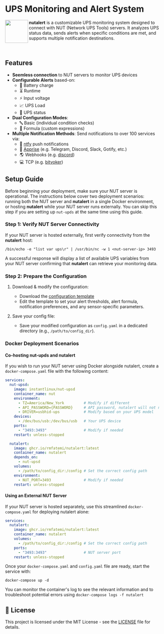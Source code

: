 # UPS Monitoring and Alert System

<p align="left"> <img align="left" src="https://github.com/user-attachments/assets/1c35f7da-0c58-4842-9b67-3f233edb2b13" width="75"> <strong>nutalert</strong> is a customizable UPS monitoring system designed to connect with NUT (Network UPS Tools) servers. It analyzes UPS status data, sends alerts when specific conditions are met, and supports multiple notification destinations. </p>
<br>

## Features
- **Seemless connection** to NUT servers to monitor UPS devices
- **Configurable Alerts** based-on:
  - 🔋 Battery charge
  - ⏳ Runtime
  - ⚡ Input voltage
  - 📈 UPS Load
  - 🔄 UPS status
- **Dual Configuration Modes**:
  - 🔤 Basic (individual condition checks)
  - 🧮 Formula (custom expressions)
- **Multiple Notification Methods**: Send notifications to over 100 services via:
  - 📢 [ntfy](https://ntfy.sh/) push notifications
  - 🔔 [Apprise](https://github.com/caronc/apprise) (e.g. Telegram, Discord, Slack, Gotify, etc.)
  - 🌎 Webhooks (e.g. [discord](https://discord.com/developers/docs/resources/webhook))
  - 💻 TCP (e.g. [bitvoker](https://github.com/rmfatemi/bitvoker))

## Setup Guide

Before beginning your deployment, make sure your NUT server is operational. The instructions below cover two deployment scenarios: running both the NUT server and **nutalert** in a single Docker environment, or hosting **nutalert** while your NUT server runs externally. You can skip this step if you are setting up `nut-upds` at the same time using this guide.

### Step 1: Verify NUT Server Connectivity
If your NUT server is hosted externally, first verify connectivity from the **nutalert** host:

`/bin/echo -e "list var ups\r" | /usr/bin/nc -w 1 <nut-server-ip> 3493`

A successful response will display a list of available UPS variables from your NUT server confirming that **nutalert** can retrieve your monitoring data.

### Step 2: Prepare the Configuration
1. Download & modify the configuration:

    - Download the [configuration template](https://github.com/rmfatemi/nutalert/blob/master/config.yaml)
    - Edit the template to set your alert thresholds, alert formula, notification preferences, and any sensor-specific parameters.

2. Save your config file:

   - Save your modified configuration as `config.yaml` in a dedicated directory (e.g., `/path/to/config_dir`).

### Docker Deployment Scenarios

#### Co-hosting nut-upds and nutalert
If you wish to run your NUT server using Docker alongside nutalert, create a `docker-compose.yaml` file with the following content:

```yaml
services:
  nut-upsd:
    image: instantlinux/nut-upsd
    container_name: nut
    environment:
      - TZ=America/New_York         # Modify if different
      - API_PASSWORD={PASSWORD}     # API password, nutalert will not need this
      - DRIVER=usbhid-ups           # Modify based on your UPS model
    devices:
      - /dev/bus/usb:/dev/bus/usb   # Your UPS device
    ports:
      - "3493:3493"                 # Modify if needed
    restart: unless-stopped

  nutalert:
    image: ghcr.io/rmfatemi/nutalert:latest
    container_name: nutalert
    depends_on:
      - nut-upsd
    volumes:
      - /path/to/config_dir:/config # Set the correct config path
    environment:
      - NUT_PORT=3493               # Modify if needed
    restart: unless-stopped
```
#### Using an External NUT Server
If your NUT server is hosted separately, use this streamlined `docker-compose.yaml` for deploying nutalert alone:

````yaml
services:
  nutalert:
    image: ghcr.io/rmfatemi/nutalert:latest
    container_name: nutalert
    volumes:
      - /path/to/config_dir:/config # Set the correct config path
    ports:
      - "3493:3493"                 # NUT server port
    restart: unless-stopped
````
Once your `docker-compose.yaml` and `config.yaml` file are ready, start the service with:
```
docker-compose up -d
```
You can monitor the container's log to see the relevant information and to troubleshoot potential errors using `docker-compose logs -f nutalert`

## 📄 License

This project is licensed under the MIT License - see the [LICENSE](https://github.com/rmfatemi/nutalert/blob/master/LICENSE) file for details.
